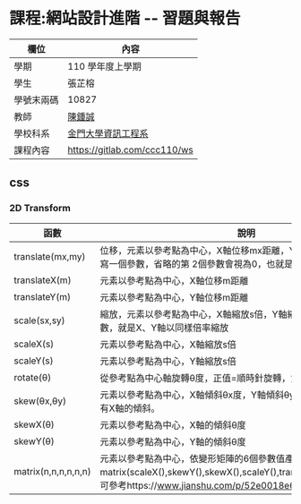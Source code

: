 # 課程:網站設計進階 -- 習題與報告

欄位 | 內容
-----|--------
學期 | 110 學年度上學期
學生 | 張芷榕
學號末兩碼 | 10827
教師 | [陳鍾誠](https://www.nqu.edu.tw/educsie/index.php?act=blog&code=list&ids=4)
學校科系 | [金門大學資訊工程系](https://www.nqu.edu.tw/educsie/index.php)
課程內容 | https://gitlab.com/ccc110/ws

## css

### 2D Transform
函數  | 說明
------|-----------
translate(mx,my)| 位移，元素以參考點為中心，X軸位移mx距離，Y軸位移my距離，如果只寫一個參數，省略的第 2個參數會視為0，也就是只有X軸的mx距離
translateX(m)|	元素以參考點為中心，X軸位移m距離
translateY(m)|	元素以參考點為中心，Y軸位移m距離
scale(sx,sy)| 縮放，元素以參考點為中心，X軸縮放s倍，Y軸縮放s倍，如果只寫一個參數，就是X、Y軸以同樣倍率縮放
scaleX(s)|	元素以參考點為中心，X軸縮放s倍
scaleY(s)|	元素以參考點為中心，Y軸縮放s倍
rotate(θ)|	從參考點為中心軸旋轉θ度，正值=順時針旋轉，負值=逆時針旋轉
skew(θx,θy)|	元素以參考點為中心，X軸傾斜θx度，Y軸傾斜θy度，如只寫一個，就只有X軸的傾斜。
skewX(θ)|	元素以參考點為中心，X軸的傾斜θ度
skewY(θ)| 元素以參考點為中心，Y軸的傾斜θ度
matrix(n,n,n,n,n,n)| 元素以參考點為中心，依變形矩陣的6個參數值產生2D變形，matrix(scaleX(),skewY(),skewX(),scaleY(),translateX(),translateY())，可參考https://www.jianshu.com/p/52e0018e6ce2
